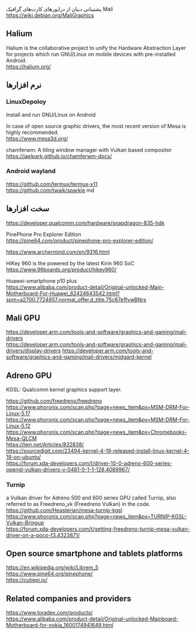 
پشتیبانی دبیان از درایورهای کارت‌های گرافیک Mali  
https://wiki.debian.org/MaliGraphics



## Halium  
Halium is the collaborative project to unify the Hardware Abstraction Layer for projects which run GNU/Linux on mobile devices with pre-installed Android.  
https://halium.org/



## نرم افزارها

### LinuxDepoloy
Install and run GNU/Linux on Android



In case of open source graphic drivers, the most recent version of Mesa is highly recommended.  
https://www.mesa3d.org/  

chamferwm: A tiling window manager with Vulkan based compositor  
https://jaelpark.github.io/chamferwm-docs/


### Android wayland  
https://github.com/termux/termux-x11  
https://github.com/twaik/sparkle  md 




## سخت افزارها
https://developer.qualcomm.com/hardware/snapdragon-835-hdk   


PinePhone Pro Explorer Edition  
https://pine64.com/product/pinephone-pro-explorer-edition/  


https://www.archermind.com/en/9316.html  


HiKey 960 is the powered by the latest Kirin 960 SoC  
https://www.96boards.org/product/hikey960/  

Huawei-smartphone p10 plus  
https://www.alibaba.com/product-detail/Original-unlocked-Main-Motherboard-For-Huawei_62424643542.html?spm=a2700.7724857.normal_offer.d_title.75c87e1fvwBNrs


## Mali GPU 
https://developer.arm.com/tools-and-software/graphics-and-gaming/mali-drivers  
https://developer.arm.com/tools-and-software/graphics-and-gaming/mali-drivers/display-drivers
https://developer.arm.com/tools-and-software/graphics-and-gaming/mali-drivers/midgard-kernel


## Adreno GPU  
KGSL: Qualcomm kernel graphics support layer. 

https://github.com/freedreno/freedreno  
https://www.phoronix.com/scan.php?page=news_item&px=MSM-DRM-For-Linux-5.17  
https://www.phoronix.com/scan.php?page=news_item&px=MSM-DRM-For-Linux-5.12  
https://www.phoronix.com/scan.php?page=news_item&px=Chromebooks-Mesa-QLCM  
https://lwn.net/Articles/832838/  
https://sourcedigit.com/23494-kernel-4-19-released-install-linux-kernel-4-19-on-ubuntu/    
https://forum.xda-developers.com/t/driver-10-0-adreno-600-series-opengl-vulkan-drivers-v-0481-0-1-1-128.4089967/  

### Turnip
a Vulkan driver for Adreno 500 and 600 series GPU called Turnip, also referred to as Freedreno_vk (Freedreno Vulkan) in the code.  
https://github.com/Heasterian/mesa-turnip-kgsl  
https://www.phoronix.com/scan.php?page=news_item&px=TURNIP-KGSL-Vulkan-Bringup  
https://forum.xda-developers.com/t/getting-freedreno-turnip-mesa-vulkan-driver-on-a-poco-f3.4323871/  


## Open source smartphone and tablets platforms  
https://en.wikipedia.org/wiki/Librem_5  
https://www.pine64.org/pinephone/  
https://cutiepi.io/  

## Related companies and providers  
https://www.toradex.com/products/  
https://www.alibaba.com/product-detail/Original-unlocked-Mainboard-Motherboard-for-nokia_1600174941649.html
